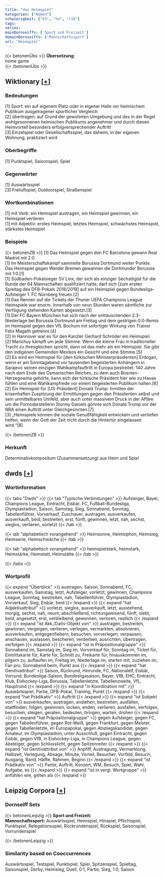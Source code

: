 ```yaml
---
title: "das Heimspiel"
kategorien: ["Nomen"]
schwierigkeit: ["k3", "h4", "r10"]
tags:
series:
mainDornseiffs: ['Sport und Freizeit']
domainDornseiffs: ['Mannschaftssport']
url: "Heimspiel"
---
```


{{< betonenÜbs >}}
**Übersetzung:**  
home game  
{{< /betonenÜbs >}}

## Wiktionary [[+](https://de.wiktionary.org/wiki/Heimspiel)]

### Bedeutungen
[1] Sport: ein auf eigenem Platz oder in eigener Halle vor heimischem Publikum ausgetragener sportlicher Vergleich  
[2] übertragen: auf Grund der gewohnten Umgebung und des in der Regel wohlgesonnenen heimischen Publikums angenehmer und durch diesen Heimvorteil besonders erfolgversprechender Auftritt  
[3] Einzelspiel oder Gesellschaftsspiel, das daheim, in der eigenen Wohnung, praktiziert wird  

### Oberbegriffe
[1] Punktspiel, Saisonspiel, Spiel  

### Gegenwörter
[1] Auswärtsspiel  
[3] Freiluftspiel, Outdoorspiel, Straßenspiel  

### Wortkombinationen
[1] mit Verb: ein Heimspiel austragen, ein Heimspiel gewinnen, ein Heimspiel verlieren  
[1] mit Adjektiv: erstes Heimspiel, letztes Heimspiel, schwächstes Heimspiel, stärkstes Heimspiel  

### Beispiele
{{< betonenZB >}}
[1] Das Heimspiel gegen den FC Barcelona gewann Real Madrid mit 2:0.  
[1] Im Meisterschaftskampf sammelte Borussia Dortmund weiter Punkte. Das Heimspiel gegen Werder Bremen gewannen die Dortmunder Borussia mit 1:0.[1]  
[1] Südbaden-Pokalsieger SV Linx, der sich als einziger Sechstligist für die Runde der 64 Mannschaften qualifiziert hatte, darf sich [zum ersten Spieltag des DFB-Pokals 2018/2019] auf ein Heimspiel gegen Bundesliga-Aufsteiger 1. FC Nürnberg freuen.[2]  
[1] Das Rennen auf die Tickets der Thuner UEFA Champions League Heimspiele war enorm. Innerhalb von neun Stunden waren sämtliche zur Verfügung stehenden Karten abgesetzt.[3]  
[1] Der FC Bayern München hat sich nach der enttäuschenden 2:3-Niederlage bei Borussia Dortmund am Freitag und dem gestrigen 0:0-Remis im Heimspiel gegen den VfL Bochum mit sofortiger Wirkung von Trainer Felix Magath getrennt.[4]  
[2] In Hannover war es für den Kanzler Gerhard Schröder ein Heimspiel.  
[2] Marichuy kämpft um jede Stimme. Wenn die kleine Frau in traditioneller Tracht zu ihresgleichen spricht, dann ist das mehr als ein Heimspiel. Sie gibt den indigenen Gemeinden Mexikos ein Gesicht und eine Stimme.[5]  
[2] Es wird ein Heimspiel für [den türkischen Ministerpräsidenten] Erdogan, wenn er am Sonntagabend vor tausenden begeisterten Anhängern in Sarajevo seinen einzigen Wahlkampfauftritt in Europa bestreitet. 140 Jahre nach dem Ende des Osmanischen Reiches, zu dem auch Bosnien-Herzegowina gehörte, kann sich der türkische Präsident hier wie zu Hause fühlen und eine Wahlkampfrede vor einem begeisterten Publikum halten.[6]  
[2] Ein Heimspiel für [US-Präsident] Donald Trump: Inmitten der krisenhaften Zuspitzung der Ermittlungen gegen den Präsidenten selbst und sein unmittelbares Umfeld, aber auch unter massivem Druck in der Affäre um die Pornodarstellerin Stormy Daniels gönnte sich Donald Trump vor der NRA einen Auftritt unter Gleichgesinnten.[7]  
[3] „Heimspiele können die soziale Genußfähigkeit entwickeln und vertiefen helfen, wenn der Gott der Zeit nicht durch die Hintertür eingelassen wird.“[8]  

{{< /betonenZB >}}
### Herkunft
Determinativkompositum (Zusammensetzung) aus Heim und Spiel  



## dwds [[+](https://www.dwds.de/wb/Heimspiel)]

### Wortinformation
{{< tabs "Dwds" >}}
{{< tab "Typische Verbindungen" >}}
Aufsteiger, Bayer, Champions League, Eintracht, Eisbär, FC, Fußball-Bundesliga, Olympiastadion, Saison, Samstag, Sieg, Sonnabend, Sonntag, Tabellenführer, Vorverkauf, Zuschauer, austragen, ausverkaufen, ausverkauft, beid, bestreiten, erst, fünft, gewinnen, letzt, nah, sechst, sieglos, verlieren, vorletzt
{{< /tab >}}

{{< tab "alphabetisch vorangehend" >}}
Heimsonne, Heimsiphon, Heimsieg, Heimserie, Heimschwäche
{{< /tab >}}

{{< tab "alphabetisch vorangehend" >}}
heimspielstark, heimstark, Heimstärke, Heimstatt, Heimstätte
{{< /tab >}}

{{< /tabs >}}

### Wortprofil
{{< expand "Überblick" >}} austragen, Saison, Sonnabend, FC, ausverkaufen, Samstag, letzt, Aufsteiger, vorletzt, gewinnen, Champions League, Sonntag, bestreiten, nah, Tabellenführer, Olympiastadion, Vorverkauf, Sieg, Eisbär, beid {{< /expand >}}
{{< expand "hat Adjektivattribut" >}} vorletzt, sieglos, ausverkauft, letzt, ausstehend, morgig, sechst, nah, neunt, abschließend, richtungweisend, fünft, siebt, beid, angesetzt, erst, verbleibend, gewonnen, verloren, restlich {{< /expand >}}
{{< expand "ist Akk./Dativ-Objekt von" >}} austragen, bestreiten, gewinnen, vergeigen, verlieren, verlegen, vermarkten, absolvieren, ausverkaufen, entgegenfiebern, besuchen, vorverlegen, verpassen, anschauen, auslassen, bescheren, verderben, ausrichten, übertragen, verfolgen {{< /expand >}}
{{< expand "ist in Präpositionalgruppe" >}} Sonnabend im, Samstag im, Sieg im, Vorverkauf für, Sonntag im, Ticket für, Eintrittskarte für, Karte für, Schnitt zu, Freikarte für, hinauskommen im, pilgern zu, auflaufen im, Freitag im, Niederlage im, starten mit, zuziehen im, Fan pro, Sonnabend beim, Punkt aus {{< /expand >}}
{{< expand "hat Genitivattribut" >}} Saison, Rückrund, Hinrunde, FC, Nationalelf, Eisbär, Vorrund, Bundesliga-Saison, Bundesligasaison, Bayer, VfB, EHC, Eintracht, Klub, Eishockey-Liga, Borussia, Tabellenletzte, Tabellenzweite, VfL, Hauptrund {{< /expand >}}
{{< expand "in Koordination mit" >}} Auswärtsspiel, Partie, DFB-Pokal, Training, Punkt {{< /expand >}}
{{< expand "hat Prädikativ" >}} Auftritt {{< /expand >}}
{{< expand "ist Subjekt von" >}} ausverkaufen, austragen, anstehen, bestreiten, ausfällen, stattfinden, folgen, gewinnen, locken, enden, verlieren, ausfallen, verfolgen, besuchen, steigen, geraten, bedeuten, bringen, warten, drohen {{< /expand >}}
{{< expand "hat Präpositionalgruppe" >}} gegen Aufsteiger, gegen FC, gegen Tabellenführer, gegen Rot-Weiß, gegen Frankfurt, gegen Meister, gegen Tabellenletzte, im Europapokal, gegen Abstiegskandidat, gegen Amateur, im Olympiastadion, unter Ausschluß, gegen Eintracht, gegen Eisbär, gegen VfB, in Eishockey-Liga, in Champions League, gegen Absteiger, gegen Schlusslicht, gegen Spitzenreiter {{< /expand >}}
{{< expand "ist Genitivattribut von" >}} Anpfiff, Austragung, Vermarktung, Halbzeit, Verlegung, Absage, Minute, Vorteil, Besucher, Vorfeld, Besuch, Ausgang, Rand, Hälfte, Rahmen, Beginn {{< /expand >}}
{{< expand "ist Prädikativ von" >}} Partie, Auftritt, Konzert, WM, Besuch, Spiel, Wahl, Aufgabe, es {{< /expand >}}
{{< expand "ist in vergl. Wortgruppe" >}} anfühlen wie, gelten als {{< /expand >}}

## Leipzig Corpora [[+](https://corpora.uni-leipzig.de/en/res?word=Heimspiel&corpusId=deu_newscrawl-public_2018)]

### Dornseiff Sets
{{< betonenLeipzig >}}
**Sport und Freizeit:**  
**Mannschaftssport:** Auswärtsspiel, Heimspiel, Hinspiel, Pflichtspiel, Punktspiel, Relegationsspiel, Rückrundenspiel, Rückspiel, Saisonspiel, Vorrundenspiel  

{{< /betonenLeipzig >}}

### Similarity based on Cooccurrences
Auswärtsspiel, Testspiel, Punktspiel, Spiel, Spitzenspiel, Spieltag, Saisonspiel, Derby, Heimsieg, Duell, 0:1, Partie, Sieg, 1:0, Saison

